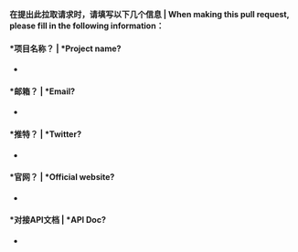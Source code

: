 **在提出此拉取请求时，请填写以下几个信息 | When making this pull request, please fill in the following information：**

#### *项目名称？ | *Project name?

-

#### *邮箱？ | *Email?

-

#### *推特？ | *Twitter?

-

#### *官网？ | *Official website?

-

#### *对接API文档 | *API Doc?

-
